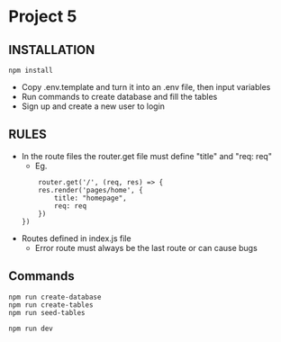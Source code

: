 # Project 5

## INSTALLATION
```
npm install
```
- Copy .env.template and turn it into an .env file, then input variables
- Run commands to create database and fill the tables
- Sign up and create a new user to login

## RULES
- In the route files the router.get file must define "title" and "req: req"
    - Eg. 
    ``` 
        router.get('/', (req, res) => {
        res.render('pages/home', {
            title: "homepage",
            req: req
        })
    })
    ```
- Routes defined in index.js file
    - Error route must always be the last route or can cause bugs

## Commands
```
npm run create-database
npm run create-tables
npm run seed-tables
```
```
npm run dev
```
